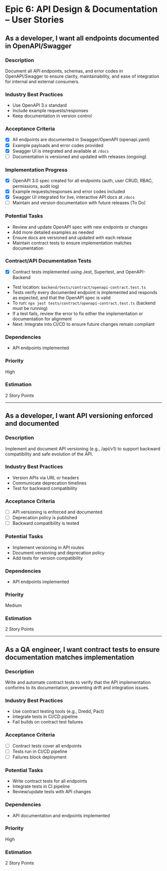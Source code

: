 # Epic 6: API Design & Documentation – User Stories

## As a developer, I want all endpoints documented in OpenAPI/Swagger

### Description
Document all API endpoints, schemas, and error codes in OpenAPI/Swagger to ensure clarity, maintainability, and ease of integration for internal and external consumers.

### Industry Best Practices
- Use OpenAPI 3.x standard
- Include example requests/responses
- Keep documentation in version control

### Acceptance Criteria
- [x] All endpoints are documented in Swagger/OpenAPI (openapi.yaml)
- [x] Example payloads and error codes provided
- [x] Swagger UI is integrated and available at `/docs`
- [ ] Documentation is versioned and updated with releases (ongoing)

### Implementation Progress
- [x] OpenAPI 3.0 spec created for all endpoints (auth, user CRUD, RBAC, permissions, audit log)
- [x] Example requests/responses and error codes included
- [x] Swagger UI integrated for live, interactive API docs at `/docs`
- [ ] Maintain and version documentation with future releases (To Do)

### Potential Tasks
- Review and update OpenAPI spec with new endpoints or changes
- Add more detailed examples as needed
- Ensure docs are versioned and updated with each release
- Maintain contract tests to ensure implementation matches documentation

### Contract/API Documentation Tests
- [x] Contract tests implemented using Jest, Supertest, and OpenAPI-Backend
- Test location: `backend/tests/contract/openapi-contract.test.ts`
- Tests verify every documented endpoint is implemented and responds as expected, and that the OpenAPI spec is valid
- To run: `npx jest tests/contract/openapi-contract.test.ts` (backend must be running)
- If a test fails, review the error to fix either the implementation or documentation for alignment
- Next: Integrate into CI/CD to ensure future changes remain compliant

### Dependencies
- API endpoints implemented

### Priority
High

### Estimation
2 Story Points

---

## As a developer, I want API versioning enforced and documented

### Description
Implement and document API versioning (e.g., /api/v1) to support backward compatibility and safe evolution of the API.

### Industry Best Practices
- Version APIs via URL or headers
- Communicate deprecation timelines
- Test for backward compatibility

### Acceptance Criteria
- [ ] API versioning is enforced and documented
- [ ] Deprecation policy is published
- [ ] Backward compatibility is tested

### Potential Tasks
- Implement versioning in API routes
- Document versioning and deprecation policy
- Add tests for version compatibility

### Dependencies
- API endpoints implemented

### Priority
Medium

### Estimation
2 Story Points

---

## As a QA engineer, I want contract tests to ensure documentation matches implementation

### Description
Write and automate contract tests to verify that the API implementation conforms to its documentation, preventing drift and integration issues.

### Industry Best Practices
- Use contract testing tools (e.g., Dredd, Pact)
- Integrate tests in CI/CD pipeline
- Fail builds on contract test failures

### Acceptance Criteria
- [ ] Contract tests cover all endpoints
- [ ] Tests run in CI/CD pipeline
- [ ] Failures block deployment

### Potential Tasks
- Write contract tests for all endpoints
- Integrate tests in CI pipeline
- Review/update tests with API changes

### Dependencies
- API documentation and endpoints implemented

### Priority
High

### Estimation
2 Story Points
